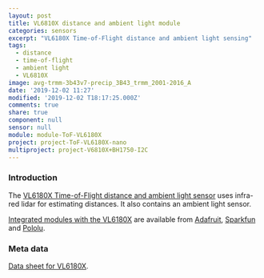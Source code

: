 ```yaml
---
layout: post
title: VL6810X distance and ambient light module
categories: sensors
excerpt: "VL6180X Time-of-Flight distance and ambient light sensing"
tags:
  - distance
  - time-of-flight
  - ambient light
  - VL6810X
image: avg-trmm-3b43v7-precip_3B43_trmm_2001-2016_A
date: '2019-12-02 11:27'
modified: '2019-12-02 T18:17:25.000Z'
comments: true
share: true
component: null
sensor: null
module: module-ToF-VL6180X
project: project-ToF-VL6180X-nano
multiproject: project-V6810X+BH1750-I2C
---
```


### Introduction

The [VL6180X Time-of-Flight distance and ambient light sensor](https://www.st.com/en/imaging-and-photonics-solutions/vl6180x.html) uses infra-red lidar for estimating distances. It also contains an ambient light sensor.

[Integrated modules with the VL6180X](../../modules/module-ToF-VL6180X/) are available from [Adafruit](https://www.adafruit.com/product/3316), [Sparkfun](https://www.sparkfun.com/products/14722) and [Pololu](https://www.pololu.com/product/2489).

### Meta data

[Data sheet for VL6180X](https://www.pololu.com/file/0J961/VL6180X.pdf).
